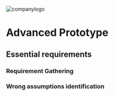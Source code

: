 ![companylogo]({{site.baseurl}}/images/405logo.png)

<h1> Advanced Prototype </hi>

## Essential requirements


### Requirement Gathering


### Wrong assumptions identification
